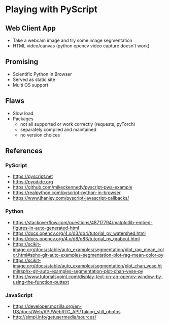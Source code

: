 # Playing with PyScript

## Web Client App
- Take a webcam image and try some image segmentation
- HTML video/canvas (python opencv video capture doesn't work)

## Promising
- Scientific Python in Browser
- Served as static site
- Multi OS support

## Flaws
- Slow load
- Packages
  - not all supported or work correctly (requests, pyTorch)
  - separately compiled and maintained
  - no version choices

## References

### PyScript
- https://pyscript.net
- https://pyodide.org
- https://github.com/mikeckennedy/pyscript-pwa-example
- https://realpython.com/pyscript-python-in-browser
- https://www.jhanley.com/pyscript-javascript-callbacks/

### Python
- https://stackoverflow.com/questions/48717794/matplotlib-embed-figures-in-auto-generated-html
- https://docs.opencv.org/4.x/d3/db4/tutorial_py_watershed.html
- https://docs.opencv.org/4.x/d8/d83/tutorial_py_grabcut.html
- https://scikit-image.org/docs/stable/auto_examples/segmentation/plot_rag_mean_color.html#sphx-glr-auto-examples-segmentation-plot-rag-mean-color-py
- https://scikit-image.org/docs/stable/auto_examples/segmentation/plot_chan_vese.html#sphx-glr-auto-examples-segmentation-plot-chan-vese-py
- https://www.tutorialspoint.com/display-text-on-an-opencv-window-by-using-the-function-puttext

### JavaScript
- https://developer.mozilla.org/en-US/docs/Web/API/WebRTC_API/Taking_still_photos
- http://simpl.info/getusermedia/sources/
